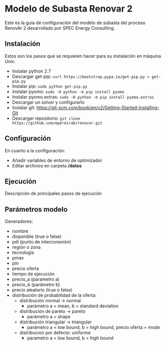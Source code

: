 # Modelo de Subasta Renovar 2
Este es la guia de configuración del modelo de subasta del proceso RenovAr 2 desarrollado por SPEC Energy Consulting.

## Instalación
Estos son los pasos que se requieren hacer para su instalación en máquina Unix:
- Instalar python 2.7
- Descargar get-pip: `curl https://bootstrap.pypa.io/get-pip.py > get-pip.py`
- Instalar pip: `sudo python get-pip.py` 
- Instalar pyomo: `sudo -H python -m pip install pyomo`
- Instalar pyomo.extras: `sudo -H python -m pip install pyomo.extras`
- Descargar un solver y configurarlo
- Instalar git: https://git-scm.com/book/en/v2/Getting-Started-Installing-Git
- Descargar repositorio: `git clone https://github.com/epereirab/renovar.git`

## Configuración
En cuanto a la configuración:
- Añadir variables de entorno de optimizador
- Editar archivos en carpeta <b>/datos</b>

## Ejecución
Descripción de principales pasos de ejecución

## Parámetros modelo
Generadores:
- nombre
- disponible (true o false)
- pdi (punto de interconexión)
- región o zona
- tecnología 
- pmax
- pin
- precio oferta
- tiempo de ejecución
- precio_a (parametro a)
- precio_b (parámetro b)
- precio aleatorio (true o false)
- distribución de probabilidad de la oferta:
  - distribución normal -> normal 
    - parámetro a = mean, b = standard deviation
  - distribución de pareto -> pareto
    - parámetro a = shape
  - distribución triangular -> triangular
    - parámetro a = low bound, b = high bound, precio oferta = mode
  - distribucion por defecto: uniforme
    - parametro a = low bound, b = high bound
  
    
